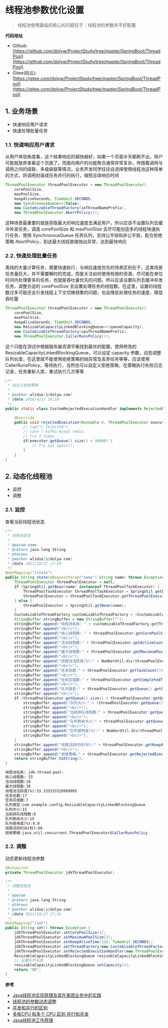 # 线程池参数优化设置

> 线程池使用面临的核心的问题在于：线程池的参数并不好配置

**代码地址**

* Github: [https://github.com/dolyw/ProjectStudy/tree/master/SpringBoot/ThreadPool](https://github.com/dolyw/ProjectStudy/tree/master/SpringBoot/ThreadPool)
* Gitee(码云): [https://gitee.com/dolyw/ProjectStudy/tree/master/SpringBoot/ThreadPool](https://gitee.com/dolyw/ProjectStudy/tree/master/SpringBoot/ThreadPool)

## 1. 业务场景

* 快速响应用户请求
* 快速处理批量任务

### 1.1. 快速响应用户请求

从用户体验角度看，这个结果响应的越快越好，如果一个页面半天都刷不出，用户可能就放弃查看这个页面了。而面向用户的功能聚合通常非常复杂，伴随着调用与调用之间的级联、多级级联等情况，业务开发同学往往会选择使用线程池这种简单的方式，将调用封装成任务并行的执行，缩短总体响应时间

```java
ThreadPoolExecutor threadPoolExecutor = new ThreadPoolExecutor(
    corePoolSize,
    maxPoolSize,
    keepAliveSeconds, TimeUnit.SECONDS,
    new SynchronousQueue<>(false),
    new CustomizableThreadFactory(ioThreadNamePrefix),
    new ThreadPoolExecutor.AbortPolicy());
```

这种场景最重要的就是获取最大的响应速度去满足用户，所以应该不设置队列去缓冲并发任务，调高 corePoolSize 和 maxPoolSize 去尽可能创造多的线程快速执行任务，使用 SynchronousQueue 任务队列，支持公平锁和非公平锁，配合拒绝策略 AbortPolicy，到达最大线程直接抛出异常，达到最快响应

### 2.2. 快速处理批量任务

离线的大量计算任务，需要快速执行，与响应速度优先的场景区别在于，这类场景任务量巨大，并不需要瞬时的完成，而是关注如何使用有限的资源，尽可能在单位时间内处理更多的任务，也就是吞吐量优先的问题。所以应该设置队列去缓冲并发任务，调整合适的 corePoolSize 去设置处理任务的线程数。在这里，设置的线程数过多可能还会引发线程上下文切换频繁的问题，也会降低处理任务的速度，降低吞吐量

```java
ThreadPoolExecutor threadPoolExecutor = new ThreadPoolExecutor(
    corePoolSize,
    maxPoolSize,
    keepAliveSeconds, TimeUnit.SECONDS,
    new ResizableCapacityLinkedBlockingQueue<>(queueCapacity),
    new CustomizableThreadFactory(cpuThreadNamePrefix),
    new ThreadPoolExecutor.CallerRunsPolicy());
```

这个只能在测试中根据服务器资源平衡找到最优的配置，使用修改的 ResizableCapacityLinkedBlockingQueue，可以设定 capacity 参数，动态调整队列长度，在这里就不能使用拒绝策略的抛异常及丢弃任务等等，应该使用 CallerRunsPolicy，等待执行，当然也可以自定义拒绝策略，在策略执行失败日志记录，任务重新入库，重试执行几次等等

```java
/**
 * 自定义拒绝策略
 *
 * @author wliduo[i@dolyw.com]
 * @date 2020/4/27 18:18
 */
public static class CustomRejectedExecutionHandler implements RejectedExecutionHandler {

    @Override
    public void rejectedExecution(Runnable r, ThreadPoolExecutor executor) {
        // log("r rejected")
        // save r kafka mysql redis
        // try 3 times
        if(executor.getQueue().size() < 10000) {
            // try put again();
        }
    }
}
```

## 2. 动态化线程池

* 监控
* 调整

### 2.1. 监控

查看当前线程池状态

```java
/**
 * 线程池状态
 * 
 * @param name
 * @return java.lang.String
 * @throws 
 * @author wliduo[i@dolyw.com]
 * @date 2021/10/27 17:29
 */
@GetMapping("/state")
public String state(@RequestParam("name") String name) throws Exception {
    ThreadPoolExecutor threadPoolExecutor = null;
    if (SpringUtil.getBean(name) instanceof ThreadPoolTaskExecutor) {
        ThreadPoolTaskExecutor threadPoolTaskExecutor = SpringUtil.getBean(name);
        threadPoolExecutor = threadPoolTaskExecutor.getThreadPoolExecutor();
    } else {
        threadPoolExecutor = SpringUtil.getBean(name);
    }
    CustomizableThreadFactory customizableThreadFactory = (CustomizableThreadFactory) threadPoolExecutor.getThreadFactory();
    StringBuffer stringBuffer = new StringBuffer("");
    stringBuffer.append("线程池名称: " + customizableThreadFactory.getThreadNamePrefix());
    stringBuffer.append("<br/>");
    stringBuffer.append("核心线程数: " + threadPoolExecutor.getCorePoolSize());
    stringBuffer.append("<br/>");
    stringBuffer.append("活动线程数:" + threadPoolExecutor.getActiveCount());
    stringBuffer.append("<br/>");
    stringBuffer.append("最大线程数:" + threadPoolExecutor.getMaximumPoolSize());
    stringBuffer.append("<br/>");
    stringBuffer.append("线程池活跃度(%):" + NumberUtil.div(threadPoolExecutor.getActiveCount(), threadPoolExecutor.getMaximumPoolSize()) * 100);
    stringBuffer.append("<br/>");
    stringBuffer.append("任务总数:" + threadPoolExecutor.getTaskCount());
    stringBuffer.append("<br/>");
    stringBuffer.append("任务完成数:" + threadPoolExecutor.getCompletedTaskCount());
    stringBuffer.append("<br/>");
    stringBuffer.append("队列类型:" + threadPoolExecutor.getQueue().getClass().getName());
    stringBuffer.append("<br/>");
    if (threadPoolExecutor.getQueue().size() + threadPoolExecutor.getQueue().remainingCapacity() > 0) {
        stringBuffer.append("队列大小:" + (threadPoolExecutor.getQueue().size() + threadPoolExecutor.getQueue().remainingCapacity()));
        stringBuffer.append("<br/>");
        stringBuffer.append("当前排队线程数:" + threadPoolExecutor.getQueue().size());
        stringBuffer.append("<br/>");
        stringBuffer.append("队列剩余大小:" + threadPoolExecutor.getQueue().remainingCapacity());
        stringBuffer.append("<br/>");
        stringBuffer.append("队列使用度(%):" + NumberUtil.div(threadPoolExecutor.getQueue().size(), threadPoolExecutor.getQueue().size() + threadPoolExecutor.getQueue().remainingCapacity()) * 100);
        stringBuffer.append("<br/>");
    }
    stringBuffer.append("线程活跃时间(秒):" + threadPoolExecutor.getKeepAliveTime(TimeUnit.SECONDS));
    stringBuffer.append("<br/>");
    stringBuffer.append("拒绝策略:" + threadPoolExecutor.getRejectedExecutionHandler().getClass().getName());
    return stringBuffer.toString();
}
```
```bash
线程池名称: jdk-thread-pool-
核心线程数: 15
活动线程数:10
最大线程数:30
线程池活跃度(%):33.333333329999995
任务总数:17
任务完成数:7
队列类型:com.example.config.ResizableCapacityLinkedBlockingQueue
队列大小:15
当前排队线程数:0
队列剩余大小:15
队列使用度(%):0.0
线程活跃时间(秒):60
拒绝策略:java.util.concurrent.ThreadPoolExecutor$CallerRunsPolicy
```

### 2.2. 调整

动态更新线程池参数

```java
@Autowired
private ThreadPoolExecutor jdkThreadPoolExecutor;

/**
 * 调整线程池
 * 
 * @param 
 * @return java.lang.String
 * @throws 
 * @author wliduo[i@dolyw.com]
 * @date 2021/10/27 17:32
 */
@GetMapping("/set")
public String set() throws Exception {
    jdkThreadPoolExecutor.setCorePoolSize(1);
    jdkThreadPoolExecutor.setMaximumPoolSize(2);
    jdkThreadPoolExecutor.setKeepAliveTime(120, TimeUnit.SECONDS);
    jdkThreadPoolExecutor.setThreadFactory(new CustomizableThreadFactory("jdk-thread-pool-new-"));
    jdkThreadPoolExecutor.setRejectedExecutionHandler(new ThreadPoolExecutor.AbortPolicy());
    ResizableCapacityLinkedBlockingQueue resizableCapacityLinkedBlockingQueue = (ResizableCapacityLinkedBlockingQueue) jdkThreadPoolExecutor.getQueue();
    // 设置队列长度
    resizableCapacityLinkedBlockingQueue.setCapacity(1);
    return "OK";
}
```

**参考**

* [Java线程池实现原理及其在美团业务中的实践](https://tech.meituan.com/2020/04/02/java-pooling-pratice-in-meituan.html)
* [线程池的参数动态调整](https://www.cnblogs.com/root429/p/12799234.html)
* [并发和并行的区别](https://www.jianshu.com/p/cbf9588b2afb)
* [多核CPU 和多个 CPU 区别 并行和并发](https://blog.csdn.net/qq_38998213/article/details/87688929)
* [Java线程池工作原理](https://blog.csdn.net/summer_fish/article/details/109952529)

